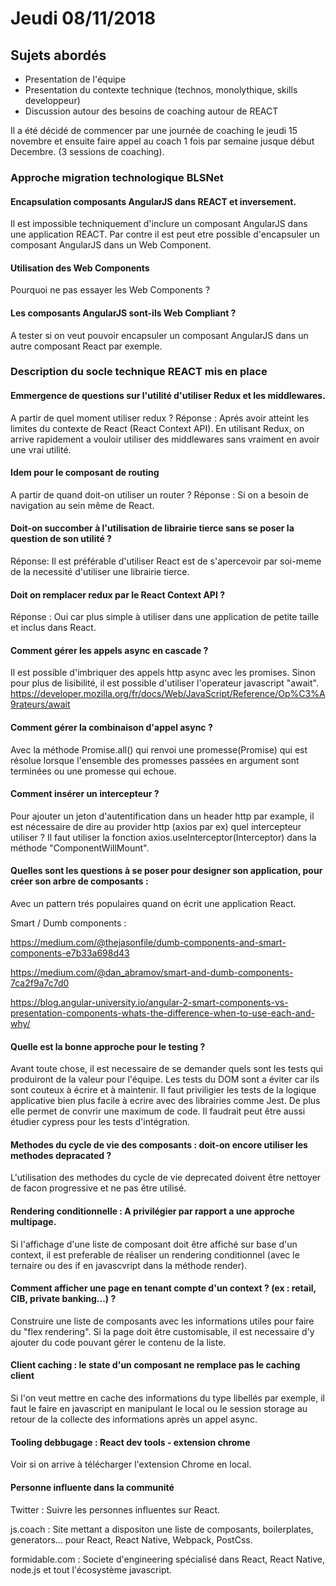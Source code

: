# Jeudi 08/11/2018

## Sujets abordés 

- Presentation de l'équipe
- Presentation du contexte technique (technos, monolythique, skills developpeur)
- Discussion autour des besoins de coaching autour de REACT

Il a été décidé de commencer par une journée de coaching le jeudi 15 novembre et ensuite faire appel au coach
1 fois par semaine jusque début Decembre. (3 sessions de coaching).

### Approche migration technologique BLSNet

#### Encapsulation composants AngularJS dans REACT et inversement.

Il est impossible techniquement d'inclure un composant AngularJS dans une application REACT.
Par contre il est peut etre possible d'encapsuler un composant AngularJS dans un Web Component.  

#### Utilisation des Web Components

Pourquoi ne pas essayer les Web Components ?

#### Les composants AngularJS sont-ils Web Compliant ?

A tester si on veut pouvoir encapsuler un composant AngularJS dans un autre composant React par exemple.

### Description du socle technique REACT mis en place

#### Emmergence de questions sur l'utilité d'utiliser Redux et les middlewares.

A partir de quel moment utiliser redux ?
Réponse : Aprés avoir atteint les limites du contexte de React (React Context API).
En utilisant Redux, on arrive rapidement a vouloir utiliser des middlewares sans vraiment en avoir une vrai utilité.

#### Idem pour le composant de routing

A partir de quand doit-on utiliser un router ?
Réponse : Si on a besoin de navigation au sein même de React.

#### Doit-on succomber à l'utilisation de librairie tierce sans se poser la question de son utilité ?

Réponse: Il est préférable d'utiliser React est de s'apercevoir par soi-meme de la necessité d'utiliser une librairie tierce.

#### Doit on remplacer redux par le React Context API ?

Réponse : Oui car plus simple à utiliser dans une application de petite taille et inclus dans React.

#### Comment gérer les appels async en cascade ?

Il est possible d'imbriquer des appels http async avec les promises.
Sinon pour plus de lisibilité, il est possible d'utiliser l'operateur javascript "await".
<https://developer.mozilla.org/fr/docs/Web/JavaScript/Reference/Op%C3%A9rateurs/await>

#### Comment gérer la combinaison d'appel async ?

Avec la méthode Promise.all() qui renvoi une promesse(Promise) qui est résolue lorsque l'ensemble des promesses passées en argument sont terminées ou une promesse qui echoue.

#### Comment insérer un intercepteur ?
Pour ajouter un jeton d'autentification dans un header http par example, il est nécessaire
de dire au provider http (axios par ex) quel intercepteur utiliser ?
Il faut utiliser la fonction axios.useInterceptor(Interceptor) dans la méthode 
"ComponentWillMount".

#### Quelles sont les questions à se poser pour designer son application, pour créer son arbre de composants :

Avec un pattern trés populaires quand on écrit une application React.

Smart / Dumb components :

<https://medium.com/@thejasonfile/dumb-components-and-smart-components-e7b33a698d43>

<https://medium.com/@dan_abramov/smart-and-dumb-components-7ca2f9a7c7d0>

<https://blog.angular-university.io/angular-2-smart-components-vs-presentation-components-whats-the-difference-when-to-use-each-and-why/>

#### Quelle est la bonne approche pour le testing ?

Avant toute chose, il est necessaire de se demander quels sont les tests qui produiront de la valeur pour l'équipe.
Les tests du DOM sont a éviter car ils sont couteux à écrire et à maintenir.
Il faut priviligier les tests de la logique applicative bien plus facile à ecrire avec des librairies
comme Jest. De plus elle permet de convrir une maximum de code.
Il faudrait peut être aussi étudier cypress pour les tests d'intégration.

#### Methodes du cycle de vie des composants : doit-on encore utiliser les methodes depracated ?

L'utilisation des methodes du cycle de vie deprecated doivent être nettoyer de facon progressive et ne pas être utilisé.

#### Rendering conditionnelle : A privilégier par rapport a une approche multipage.

Si l'affichage d'une liste de composant doit être affiché sur base d'un context, il est preferable de réaliser
un rendering conditionnel (avec le ternaire ou des if en javascvript dans la méthode render).

#### Comment afficher une page en tenant compte d'un context ? (ex : retail, CIB, private banking...) ?

Construire une liste de composants avec les informations utiles pour faire du "flex rendering".
Si la page doit être customisable, il est necessaire d'y ajouter du code pouvant gérer le contenu de la liste.

#### Client caching : le state d'un composant ne remplace pas le caching client

Si l'on veut mettre en cache des informations du type libellés par exemple, il faut le faire en javascript en manipulant le local ou le session storage au retour de la collecte des informations après un appel async.

#### Tooling debbugage : React dev tools - extension chrome
Voir si on arrive à télécharger l'extension Chrome en local.

#### Personne influente dans la communité
 
Twitter : Suivre les personnes influentes sur React.

js.coach : Site mettant a dispositon une liste de composants, boilerplates, generators... pour React, React Native, Webpack, PostCss.

formidable.com  : Societe d'engineering spécialisé dans React, React Native, node.js et tout l'écosystème javascript.   








